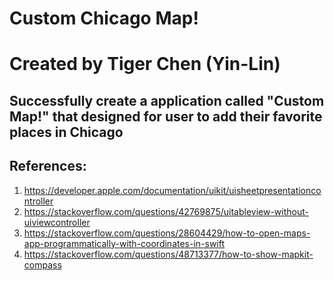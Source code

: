 # Custom Chicago Map!
# Created by Tiger Chen (Yin-Lin)

## Successfully create a application called "Custom Map!" that designed for user to add their favorite places in Chicago

## References:
1. https://developer.apple.com/documentation/uikit/uisheetpresentationcontroller
2. https://stackoverflow.com/questions/42769875/uitableview-without-uiviewcontroller
3. https://stackoverflow.com/questions/28604429/how-to-open-maps-app-programmatically-with-coordinates-in-swift
4.  https://stackoverflow.com/questions/48713377/how-to-show-mapkit-compass
